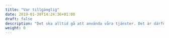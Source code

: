 ```yaml
---
title: "Var tillgänglig"
date: 2019-01-30T14:24:36+01:00
draft: false
description: "Det ska alltid gå att använda våra tjänster. Det är därför viktigt att alltid se till att design och kod är tillgänglighetsanpassad."
weight: 0
---
```

